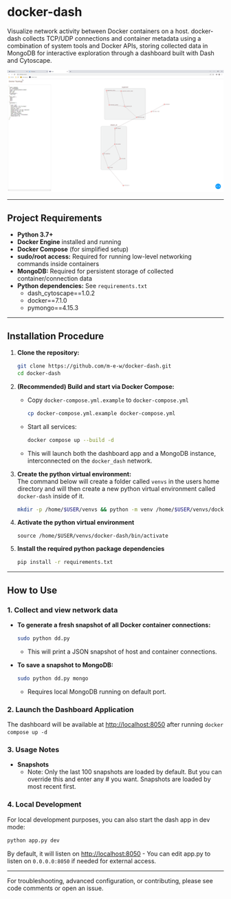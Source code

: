# docker-dash

Visualize network activity between Docker containers on a host. docker-dash collects TCP/UDP connections and container metadata using a combination of system tools and Docker APIs, storing collected data in MongoDB for interactive exploration through a dashboard built with Dash and Cytoscape.

![Demo GIF](media/demo-01.gif)

---

## Project Requirements

- **Python 3.7+**
- **Docker Engine** installed and running
- **Docker Compose** (for simplified setup)
- **sudo/root access:** Required for running low-level networking commands inside containers
- **MongoDB:**  Required for persistent storage of collected container/connection data
- **Python dependencies:** See `requirements.txt`
  - dash_cytoscape==1.0.2
  - docker==7.1.0
  - pymongo==4.15.3

---

## Installation Procedure

1. **Clone the repository:**
   ```bash
   git clone https://github.com/m-e-w/docker-dash.git
   cd docker-dash
   ```

2. **(Recommended) Build and start via Docker Compose:**
   - Copy `docker-compose.yml.example` to `docker-compose.yml`
     ```bash
     cp docker-compose.yml.example docker-compose.yml
     ```
   - Start all services:
     ```bash
     docker compose up --build -d
     ```
   - This will launch both the dashboard app and a MongoDB instance, interconnected on the `docker_dash` network.

3. **Create the python virtual environment:**  
The command below will create a folder called `venvs` in the users home directory and will then create a new python virtual environment called `docker-dash` inside of it. 
     ```bash
     mkdir -p /home/$USER/venvs && python -m venv /home/$USER/venvs/docker-dash
     ```
4. **Activate the python virtual environment**  
     ```
     source /home/$USER/venvs/docker-dash/bin/activate
     ```
5. **Install the required python package dependencies**
     ```bash
     pip install -r requirements.txt
     ```

---

## How to Use

### 1. Collect and view network data

- **To generate a fresh snapshot of all Docker container connections:**
  ```bash
  sudo python dd.py
  ```
  - This will print a JSON snapshot of host and container connections.

- **To save a snapshot to MongoDB:**
  ```bash
  sudo python dd.py mongo
  ```
  - Requires local MongoDB running on default port.

### 2. Launch the Dashboard Application
  The dashboard will be available at [http://localhost:8050](http://localhost:8050) after running `docker compose up -d` 

### 3. Usage Notes

- **Snapshots**
  - Note: Only the last 100 snapshots are loaded by default. But you can override this and enter any # you want. Snapshots are loaded by most recent first. 

### 4. Local Development
  For local development purposes, you can also start the dash app in dev mode:  
  ```bash
  python app.py dev
  ```
  By default, it will listen on [http://localhost:8050](http://localhost:8050) 
    - You can edit app.py to listen on `0.0.0.0:8050` if needed for external access.
  
---

For troubleshooting, advanced configuration, or contributing, please see code comments or open an issue.
